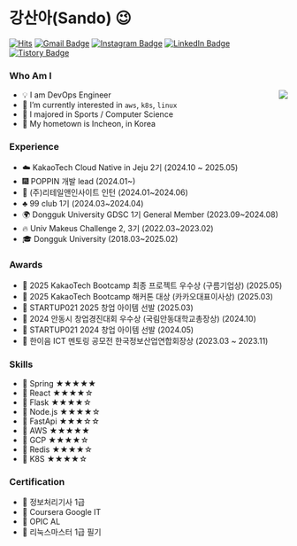 # 강산아(Sando) 😉
[![Hits](https://hits.seeyoufarm.com/api/count/incr/badge.svg?url=https%3A%2F%2Fgithub.com%2Fgsandoo&count_bg=%23EB8B10&title_bg=%23684327&icon=&icon_color=%23E7E7E7&title=VISIT&edge_flat=false)](https://github.com/gsandoo) 
[![Gmail Badge](https://img.shields.io/badge/Gmail-D14836?style=flat&logo=Gmail&logoColor=white)](mailto:dev.gsandoo@gmail.com) 
[![Instagram Badge](https://img.shields.io/badge/Instagram-9c38d1?style=flat&logo=Instagram&logoColor=white)](https://www.instagram.com/sando.dev) 
[![LinkedIn Badge](https://img.shields.io/badge/LinkedIn-0a66c2?style=flat&logo=LinkedIn&logoColor=white)](https://www.https:/linkedin.com/in/%EC%82%B0%EC%95%84-%EB%8F%99%EA%B5%AD%EB%8C%80-%EA%B0%95-373476291/) 
[![Tistory Badge](https://img.shields.io/badge/Tech%20Blog-555263?style=flat&logoColor=white)](https://rogersddt.tistory.com/)

  
 ### Who Am I

<img align='right' src="http://mazassumnida.wtf/api/v2/generate_badge?boj=gsandoo">

- 💡 I am DevOps Engineer 
- 🌱 I’m currently interested in `aws`, `k8s`, `linux`
- 🥇 I majored in Sports / Computer Science
- 🚅 My hometown is Incheon, in Korea



 ### Experience

- ☁️  KakaoTech Cloud Native in Jeju 2기 (2024.10 ~ 2025.05)
- 🎆 POPPIN 개발 lead (2024.01~)
- 🏢 (주)리테일앤인사이트 인턴 (2024.01~2024.06)
- :clubs: 99 club 1기 (2024.03~2024.04)
- 🌍 Dongguk University GDSC 1기 General Member (2023.09~2024.08)
- 🔥 Univ Makeus Challenge 2, 3기 (2022.03~2023.02)
- 🎓 Dongguk University (2018.03~2025.02)

### Awards
- 🥇 2025 KakaoTech Bootcamp 최종 프로젝트 우수상 (구름기업상) (2025.05)
- 🥇 2025 KakaoTech Bootcamp 해커톤 대상 (카카오대표이사상) (2025.03)
- 🥇 STARTUP021 2025 창업 아이템 선발 (2025.03)
- 🥇 2024 안동시 창업경진대회 우수상 (국림안동대학교총장상) (2024.10)
- 🥇 STARTUP021 2024 창업 아이템 선발 (2024.05)
- 🏅 한이음 ICT 멘토링 공모전 한국정보산업연합회장상 (2023.03 ~ 2023.11)
  
 ### Skills

- :wrench: Spring ★★★★★
- :wrench: React ★★★★☆
- :wrench: Flask ★★★★☆
- :wrench: Node.js ★★★★☆
- :wrench: FastApi ★★★☆☆
- :wrench: AWS ★★★★★
- :wrench: GCP ★★★★☆
- :wrench: Redis ★★★★☆
- :wrench: K8S ★★★★☆

 ### Certification

- 📜 정보처리기사 1급 
- 📜 Coursera Google IT
- 📜 OPIC AL
- 📜 리눅스마스터 1급 필기


